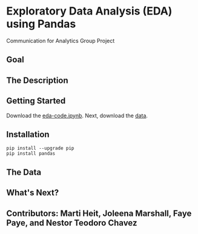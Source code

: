 # Exploratory Data Analysis (EDA) using Pandas
Communication for Analytics Group Project


## Goal

## The Description

## Getting Started 

Download the [eda-code.ipynb](https://github.com/neteodorochavez/msds610-eda-pandas/eda). Next, download the [data](https://github.com/neteodorochavez/msds610-eda-pandas/tree/main/data). 



## Installation

```
pip install --upgrade pip
pip install pandas
```

## The Data 

## What's Next? 


## Contributors: Marti Heit, Joleena Marshall, Faye Paye, and Nestor Teodoro Chavez
